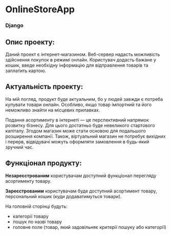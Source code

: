 # OnlineStoreApp 
### Django 

## Опис проекту:
Даний проект є інтернет-магазином. Веб-сервер надасть можливість здійснення покупок в режимі онлайн.
Користувач додасть бажане у кошик, введе необхідну інформацію для відправлення товарів та заплатить картою.


## Актуальність проекту:
На мій погляд, продукт буде актуальним, бо у людей завжди є потреба купувати товари онлайн. Особливо, якщо товар імпортний та його неможливо знайти на місцевих прилавках.

Подання асортименту в інтернеті — це перспективний напрямок розвитку бізнесу. Для цього достатньо буде невеликого стартового капіталу. Згодом магазин може стати основою для подальшого розширення компанії.
Також, віртуальний магазин не потребує вихідних і перерв, відвідувачі можуть оформляти замовлення в будь-який зручний час. 


## Функціонал продукту:
**Незареєстрованим** користувачам доступний функціонал перегляду асортименту товару.

**Зареєстрованим** користувачам буде доступний асортимент товару, персональний кошик (куди додаватимуться товари).


На головній сторінці будуть:

- категорії товару
- пошук по назві товару
- головне поле (товар, який задовільняє критерії пошуку або категорії)
